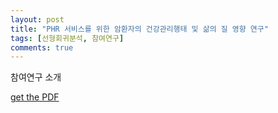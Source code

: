 ```yaml
---
layout: post
title: "PHR 서비스를 위한 암환자의 건강관리행태 및 삶의 질 영향 연구"
tags: [선형회귀분석, 참여연구]
comments: true
---
```


참여연구 소개

[get the PDF](https://github.com/minman2115/A_study_on_influence_factors_of_quality_of_life_and_health_behavior/blob/master/A%20study%20on%20influence%20factors%20of%20quality%20of%20life%20and%20health%20behavior.pdf)
